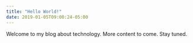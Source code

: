 ```yaml
---
title: "Hello World!"
date: 2019-01-05T09:00:24-05:00
---
```


Welcome to my blog about technology.
More content to come. Stay tuned.
